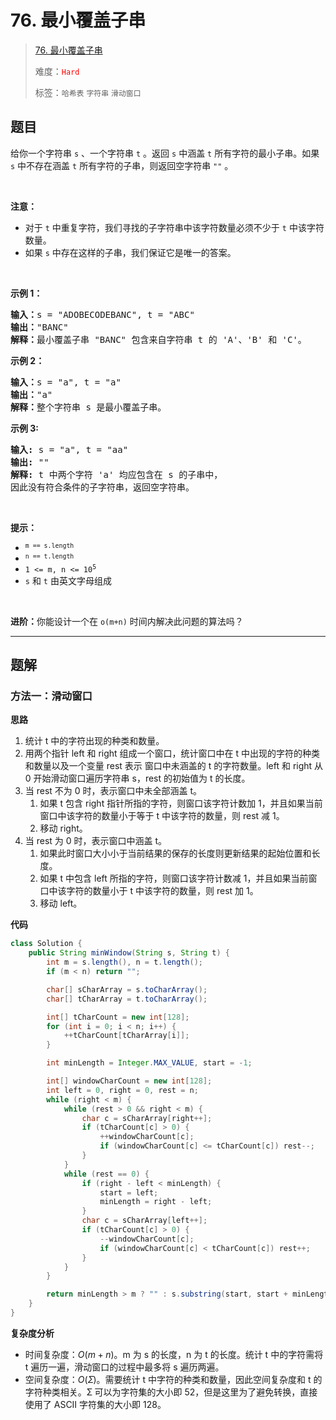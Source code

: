 # 76. 最小覆盖子串

> [76. 最小覆盖子串](https://leetcode.cn/problems/minimum-window-substring/)
>
> 难度：<font color=red>`Hard`</font>
>
> 标签：`哈希表` `字符串` `滑动窗口`

## 题目

<p>给你一个字符串 <code>s</code> 、一个字符串 <code>t</code> 。返回 <code>s</code> 中涵盖 <code>t</code> 所有字符的最小子串。如果 <code>s</code> 中不存在涵盖 <code>t</code> 所有字符的子串，则返回空字符串 <code>""</code> 。</p>

<p>&nbsp;</p>

<p><strong>注意：</strong></p>

<ul>
	<li>对于 <code>t</code> 中重复字符，我们寻找的子字符串中该字符数量必须不少于 <code>t</code> 中该字符数量。</li>
	<li>如果 <code>s</code> 中存在这样的子串，我们保证它是唯一的答案。</li>
</ul>

<p>&nbsp;</p>

<p><strong>示例 1：</strong></p>

<pre>
<strong>输入：</strong>s = "ADOBECODEBANC", t = "ABC"
<strong>输出：</strong>"BANC"
<strong>解释：</strong>最小覆盖子串 "BANC" 包含来自字符串 t 的 'A'、'B' 和 'C'。
</pre>

<p><strong>示例 2：</strong></p>

<pre>
<strong>输入：</strong>s = "a", t = "a"
<strong>输出：</strong>"a"
<strong>解释：</strong>整个字符串 s 是最小覆盖子串。
</pre>

<p><strong>示例 3:</strong></p>

<pre>
<strong>输入:</strong> s = "a", t = "aa"
<strong>输出:</strong> ""
<strong>解释:</strong> t 中两个字符 'a' 均应包含在 s 的子串中，
因此没有符合条件的子字符串，返回空字符串。</pre>

<p>&nbsp;</p>

<p><strong>提示：</strong></p>

<ul>
	<li><code><sup>m == s.length</sup></code></li>
	<li><code><sup>n == t.length</sup></code></li>
	<li><code>1 &lt;= m, n &lt;= 10<sup>5</sup></code></li>
	<li><code>s</code> 和 <code>t</code> 由英文字母组成</li>
</ul>

<p>&nbsp;</p>
<strong>进阶：</strong>你能设计一个在 <code>o(m+n)</code> 时间内解决此问题的算法吗？

--------------------

## 题解

### 方法一：滑动窗口

**思路**

1. 统计 t 中的字符出现的种类和数量。
2. 用两个指针 left 和 right 组成一个窗口，统计窗口中在 t 中出现的字符的种类和数量以及一个变量 rest 表示 窗口中未涵盖的 t 的字符数量。left 和 right 从 0 开始滑动窗口遍历字符串 s，rest 的初始值为 t 的长度。
3. 当 rest 不为 0 时，表示窗口中未全部涵盖 t。
   1. 如果 t 包含 right 指针所指的字符，则窗口该字符计数加 1，并且如果当前窗口中该字符的数量小于等于 t 中该字符的数量，则 rest 减 1。
   2. 移动 right。
4. 当 rest 为 0 时，表示窗口中涵盖 t。
   1. 如果此时窗口大小小于当前结果的保存的长度则更新结果的起始位置和长度。
   2. 如果 t 中包含 left 所指的字符，则窗口该字符计数减 1，并且如果当前窗口中该字符的数量小于 t 中该字符的数量，则 rest 加 1。
   3. 移动 left。



**代码**

```java
class Solution {
    public String minWindow(String s, String t) {
        int m = s.length(), n = t.length();
        if (m < n) return "";

        char[] sCharArray = s.toCharArray();
        char[] tCharArray = t.toCharArray();

        int[] tCharCount = new int[128];
        for (int i = 0; i < n; i++) {
            ++tCharCount[tCharArray[i]];
        }

        int minLength = Integer.MAX_VALUE, start = -1;

        int[] windowCharCount = new int[128];
        int left = 0, right = 0, rest = n;
        while (right < m) {
            while (rest > 0 && right < m) {
                char c = sCharArray[right++];
                if (tCharCount[c] > 0) {
                    ++windowCharCount[c];
                    if (windowCharCount[c] <= tCharCount[c]) rest--;
                }
            }
            while (rest == 0) {
                if (right - left < minLength) {
                    start = left;
                    minLength = right - left;
                }
                char c = sCharArray[left++];
                if (tCharCount[c] > 0) {
                    --windowCharCount[c];
                    if (windowCharCount[c] < tCharCount[c]) rest++;
                }
            }
        }

        return minLength > m ? "" : s.substring(start, start + minLength);
    }
}
```

**复杂度分析**

- 时间复杂度：$O(m + n)$。m 为 s 的长度，n 为 t 的长度。统计 t 中的字符需将 t 遍历一遍，滑动窗口的过程中最多将 s 遍历两遍。
- 空间复杂度：$O(Ʃ)$。需要统计 t 中字符的种类和数量，因此空间复杂度和 t 的字符种类相关。Ʃ 可以为字符集的大小即 52，但是这里为了避免转换，直接使用了 ASCII 字符集的大小即 128。
